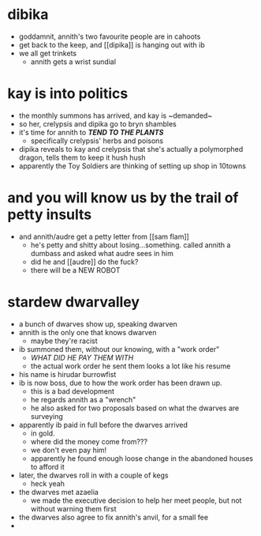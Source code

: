 # dibika
- goddamnit, annith's two favourite people are in cahoots
- get back to the keep, and [[dipika]] is hanging out with ib
- we all get trinkets
	- annith gets a wrist sundial

# kay is into politics
- the monthly summons has arrived, and kay is ~demanded~ 
- so her, crelypsis and dipika go to bryn shambles
- it's time for annith to ***TEND TO THE PLANTS***
	- specifically crelypsis' herbs and poisons
- dipika reveals to kay and crelypsis that she's actually a polymorphed dragon, tells them to keep it hush hush
- apparently the Toy Soldiers are thinking of setting up shop in 10towns

# and you will know us by the trail of petty insults
- and annith/audre get a petty letter from [[sam flam]] 
	- he's petty and shitty about losing...something.  called annith a dumbass and asked what audre sees in him
	- did he and [[audre]] do the fuck?
	- there will be a NEW ROBOT

# stardew dwarvalley
- a bunch of dwarves show up, speaking dwarven
- annith is the only one that knows dwarven
	- maybe they're racist
- ib summoned them, without our knowing, with a "work order"
	- *WHAT DID HE PAY THEM WITH*
	- the actual work order he sent them looks a lot like his resume
- his name is hirudar burrowfist
- ib is now boss, due to how the work order has been drawn up.
	- this is a bad development
	- he regards annith as a "wrench"
	- he also asked for two proposals based on what the dwarves are surveying
- apparently ib paid in full before the dwarves arrived
	- in gold.
	- where did the money come from???
	- we don't even pay him!
	- apparently he found enough loose change in the abandoned houses to afford it
-  later, the dwarves roll in with a couple of kegs
	- heck yeah
- the dwarves met azaelia
	- we made the executive decision to help her meet people, but not without warning them first
- the dwarves also agree to fix annith's anvil, for a small fee
- 